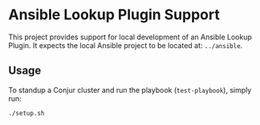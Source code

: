 # Ansible Lookup Plugin Support

This project provides support for local development of an Ansible Lookup Plugin. It expects the local Ansible project to be located at: `../ansible`.

## Usage

To standup a Conjur cluster and run the playbook (`test-playbook`), simply run:

```sh
./setup.sh
```
